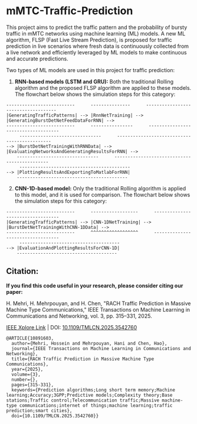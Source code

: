 # mMTC-Traffic-Prediction
This project aims to predict the traffic pattern and the probability of bursty traffic in mMTC networks using machine learning (ML) models. A new ML algorithm, FLSP (Fast Live Stream Prediction), is proposed for traffic prediction in live scenarios where fresh data is continuously collected from a live network and efficiently leveraged by ML models to make continuous and accurate predictions.

Two types of ML models are used in this project for traffic prediction:

1. **RNN-based models (LSTM and GRU):** Both the traditional Rolling algorithm and the proposed FLSP algorithm are applied to these models. The flowchart below shows the simulation steps for this category:
```
--------------------------      ---------------      ------------------------------------
|GeneratingTrafficPatterns| --> |RnnNetTraining| --> |GeneratingBurstDetNetFeedDataForRNN| -->
--------------------------      ----------------      ------------------------------------
     -------------------------------      ---------------------------------------------
--> |BurstDetNetTrainingWithRNNData| --> |EvaluatingNetworksAndGeneratingResultsForRNN| -->
    -------------------------------      ---------------------------------------------
     ------------------------------------------
--> |PlottingResultsAndExportingToMatlabForRNN|
    ------------------------------------------
```
   
2. **CNN-1D-based model:** Only the traditional Rolling algorithm is applied to this model, and it is used for comparison. The flowchart below shows the simulation steps for this category:
```
--------------------------      ------------------      ----------------------------------
|GeneratingTrafficPatterns| --> |CNN-1DNetTraining| --> |BurstDetNetTrainingWithCNN-1DData| -->
--------------------------      ^^^^^^^^^^^^^^^^^^      ----------------------------------
     --------------------------------------
--> |EvaluationAndPlottingResultsForCNN-1D|
    --------------------------------------
```

## Citation:
**If you find this code useful in your research, please consider citing our paper:** 

H. Mehri, H. Mehrpouyan, and H. Chen, "RACH Traffic Prediction in Massive Machine Type Communications," IEEE Transactions on Machine Learning in Communications and Networking, vol. 3, pp. 315–331, 2025.

[IEEE Xplore Link](https://ieeexplore.ieee.org/document/10891603) | DOI: <ins> 10.1109/TMLCN.2025.3542760 </ins>

```
@ARTICLE{10891603,
  author={Mehri, Hossein and Mehrpouyan, Hani and Chen, Hao},
  journal={IEEE Transactions on Machine Learning in Communications and Networking}, 
  title={RACH Traffic Prediction in Massive Machine Type Communications}, 
  year={2025},
  volume={3},
  number={},
  pages={315-331},
  keywords={Prediction algorithms;Long short term memory;Machine learning;Accuracy;3GPP;Predictive models;Complexity theory;Base stations;Traffic control;Telecommunication traffic;Massive machine-type communications;internet of things;machine learning;traffic prediction;smart cities},
  doi={10.1109/TMLCN.2025.3542760}}
```
